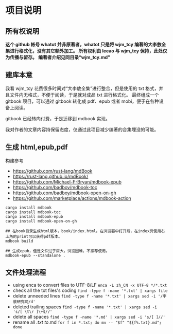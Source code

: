 # 项目说明

<!-- toc -->

## 所有权说明

**这个 github 帐号 whatot 并非原著者，whatot 只是将 wjm_tcy 编著的大李敖全集进行格式化，没有其它额外加工。
所有权利由 leeao 与 wjm_tcy 保持，此处仅为传播与留存。**
**编著者介绍见同目录“wjm_tcy.md”**

## 建库本意

我看 wjm_tcy 花费很多时间对“大李敖全集”进行整合，但是使用的 txt 格式，并且文件内无格式，不便于阅读，于是就对成品 txt 进行格式化。
最终组成一个 gitbook 项目，可以通过 gitbook 转化成 pdf、epub 或者 mobi，便于在各种设备上阅读。

gitbook 已经转向付费，于是迁移到 mdbook 实现。

我对作者的文章内容持保留态度，仅通过此项目减少编著的合集埋没的可能。

## 生成 html,epub,pdf

构建参考

- <https://github.com/rust-lang/mdBook>
- <https://rust-lang.github.io/mdBook/>
- <https://github.com/Michael-F-Bryan/mdbook-epub>
- <https://github.com/badboy/mdbook-toc>
- <https://github.com/badboy/mdbook-open-on-gh>
- <https://github.com/marketplace/actions/mdbook-action>

```shell
cargo install mdbook
cargo install mdbook-toc
cargo install mdbook-epub
cargo install mdbook-open-on-gh

## 在book目录生成html版本，book/index.html。在浏览器中打开后，在index页使用右上角的print可以获得pdf版本。
mdbook build

## 生成epub，但是文件过于巨大，浏览困难，不推荐使用。
mdbook-epub --standalone .
```

## 文件处理流程

- using enca to convert files to UTF-8/LF
  `enca -L zh_CN -x UTF-8 */*.txt`
- check all the txt files's coding
  `find -type f -name '*.txt' | xargs file`
- delete unneeded lines
  `find -type f -name '*.txt' | xargs sed -i '/李敖研究网/d'`
- deleted trailing spaces
  `find -type f -name '*.txt' | xargs sed -i 's/[ \t\r ]\+$//'`
- delete all spaces
  `find -type f -name '*.md' | xargs sed -i 's/[ ]//'`
- rename all _.txt to_.md
  `for f in *.txt; do mv -- "$f" "${f%.txt}.md"; done`
